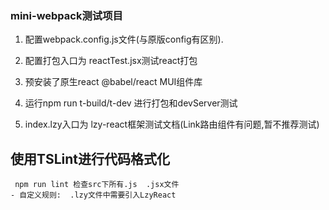 ### mini-webpack测试项目

1. 配置webpack.config.js文件(与原版config有区别).
2. 配置打包入口为 reactTest.jsx测试react打包
3. 预安装了原生react  @babel/react  MUI组件库
4. 运行npm run t-build/t-dev  进行打包和devServer测试


4. index.lzy入口为 lzy-react框架测试文档(Link路由组件有问题,暂不推荐测试)




## 使用TSLint进行代码格式化
     npm run lint 检查src下所有.js  .jsx文件
    - 自定义规则:  .lzy文件中需要引入LzyReact
    